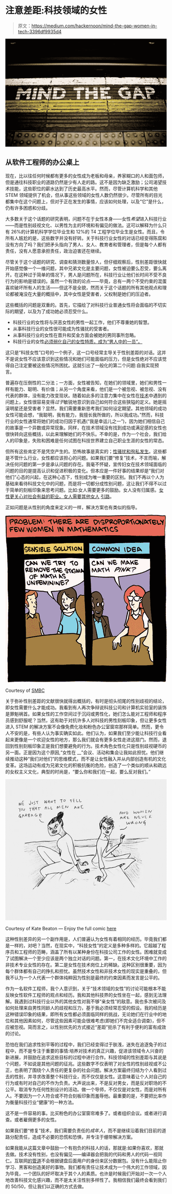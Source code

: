 # 注意差距:科技领域的女性

> 原文：<https://medium.com/hackernoon/mind-the-gap-women-in-tech-3396df9935d4>

![](img/682669a6d46090ce83f5f952044b867f.png)

## 从软件工程师的办公桌上

现在，比以往任何时候都有更多的女性成为老板和母亲，养家糊口的人和面包师，但是通往科技职业的道路仍然是少有人走的路。这不是因为缺乏激励；公司渴望技术技能，这些职位的薪水达到了历史最高水平。然而，尽管计算机科学和其他 STEM 领域提供了机会，但从事这些领域的女性人数仍然很少。尽管所有的目光都集中在这个问题上，但对于正在发生的事情，应该如何处理，以及“它”是什么，仍有许多困惑和分歧。

大多数关于这个话题的研究表明，问题不在于女性本身——女性*希望*进入科技行业——而是性别歧视文化、以男性为主的环境和有偏见的做法。这可以解释为什么只有 26%的计算机科学学位毕业生和 12%的 T4 工程学位毕业生是女性。而且，令所有人尴尬的是，这些数字并没有好转。关于科技行业女性的对话已经变得陈腐和没有方向了吗？我们把矛头指向了男人、女人、教育者和管理者，但是每个人都有责任，没有人愿意承担责任，政治迫害还在继续。

尽管关于这个话题的研究、调查和猜测数量惊人，但仔细观察后，性别差距很快就开始感觉像一个一维问题，其中兄弟文化是主要问题，女性被迫要么忍受，要么离开。在这种过于简单的情况下，男人是问题所在，科技行业让他们长时间不受不良行为的影响是错误的。虽然一个有效的论点——毕竟，总有一两个不受约束的混蛋喜欢破坏所有人的生活——但这不是全貌，然而关于这个话题的所有其他观点和理论都被淹没在大量的概括中，其中女性是受害者，父权制是她们的压迫者。

这些概括的问题是双重的。首先，它描绘了对科技行业普通女性将会面临的不切实际的期望，以及为了成功她必须忍受什么。

*   科技行业的女性将与厌恶女性的男性一起工作，他们不尊重她的智慧。
*   从事科技行业的女性很可能成为性骚扰的受害者。
*   从事科技行业的女性在晋升和奖金方面会被她的男同事所忽略。
*   科技行业的女性[必须弱化自己的女性特质，成为“男人中的一员”。](/@claryschneider/i-m-one-of-the-guys-c003d90c4a7c#.mo1ne4gbo)

这只是“科技女性”口号的一个例子，这一口号经常主导关于性别差距的对话。这并不是说女性不应该意识到这些情况和她们可能面临的压力，但是女性绝对不应该觉得自己注定要被这些情况所困扰。这就引出了一般化的第二个问题:自我实现预言。

普遍存在压倒性的二分法；一方面，女性被告知，在她们的领域里，她们和男性一样有能力、聪明、有价值；从另一个角度来看，他们是一个被忽视、被忽视、没有代表的群体，没有能力改变现状。随着如此多的注意力集中在女性在[技术](https://hackernoon.com/tagged/technology)中遇到的问题上，女性很容易变得*过于*敏锐地意识到自己如何符合这些狭隘的定义。她是摇滚明星还是受害者？显然，我们需要重新思考我们如何设定期望。其他领域的成功女性可能会想，“我聪明，我有能力，我擅长我所做的，所以我成功。”然而，科技行业的女性通常将她们的成功归因于机遇(“我是幸运儿之一”)，因为她们相信自己的故事是一个异数或异常现象。同样，在技术领域没有找到成功或满足感的女性也很快转向这些概括，以此来理解她们的不快乐。不幸的是，作为一个社会，我们给人的印象是，失败和困难是任何试图在科技世界建立自己职业生涯的女性的常态。

但所有这些肯定不是凭空产生的。恐怖故事是真实的；[性骚扰和徇私发生](/absurdist/the-stories-of-women-in-tech-that-we-may-never-hear-7379f502fb52)。这些都是不管什么行业，女性都应该担心的问题。如果我们要“修复”技术，不言而喻，解决任何问题的第一步是承认问题的存在。我毫不怀疑，宣传妇女在技术领域面临的问题的目的是提高认识和促进积极的变化。但本应是一件好事的结果却是“我们对他们”心态的兴起，在这种心态下，性别成为唯一重要的区别。我们不再以个人为基础来看待科技文化中的问题，而是将一切都分成性别问题，这让我们不得不以过于简单的刻板印象来思考问题。比如:女人需要更多的鼓励。女人没有归属感。[女性更关心对社会有益的职业。](http://www.nytimes.com/2015/04/27/opinion/how-to-attract-female-engineers.html)[女人需要其他女人](http://www.huffingtonpost.com/cassie-slane/how-mentoring-may-be-the-_b_4717821.html) [引路](https://www.themuse.com/advice/you-cant-be-what-you-cant-see-how-to-get-more-women-in-tech)。

正如问题是从性别的角度来定义的一样，解决方案也有类似的指导。

![](img/25ea88ea0e720854358c64963edfdbcf.png)

Courtesy of [SMBC](http://www.smbc-comics.com/)

关于弥补性别差距的文献很快就得出概括的，有时是彻头彻尾的性别歧视的结论，即女性需要什么才能成功。我看到有人再次争辩说科技公司和计算机实验室的装饰是罪魁祸首。如果女性的工作空间过于沉闷或男性化，她们怎么能对工程师和程序员感到舒服呢？当然，这有助于对抗许多人对科技的男性刻板印象，但让更多女性进入 STEM 的解决方案不会像免费化妆和粉色办公室窗帘那样简单。然而，更令人不安的是，有些人认为事实确实如此。他们认为，如果我们至少能让科技行业看起来更像是一个欢迎女性的地方，那么我们就会有更多女性走进这扇门。然而，退回到性别刻板印象正是我们想要避免的行为。技术角色女性化只是性别歧视硬币的另一面。正是因为这个原因,“女性在 __”会议、活动和集会让我如此担忧。他们继续推动这种“我们对他们”的思维模式，而不是让女性融入并从内部创造有机的文化变革。这场运动有成为兄弟文化的积极抗衡的危险，创造了一个类似的顺从和疏远的女权主义文化，典型的时尚是，“要么你和我们在一起，要么反对我们。”

![](img/301c7c7416eae9d66114f8392b8c4c66.png)

Courtesy of Kate Beaton — Enjoy the full comic [here](http://www.harkavagrant.com/index.php?id=341)

这种性别差异的另一个副作用是，人们普遍认为女性有着相同的经历。毕竟我们都是一样的，对吧？当然，在现实中，“科技女性”的定义是多种多样的。它超越了程序员和工程师的范畴，涵盖了所有以某种身份在科技公司工作的女性。困难就变成了试图解决一个至少应该是两个独立对话的问题。第一，在技术文化环境中工作的非技术专业女性的存在。第二是女性在技术岗位上的稀缺。这种区别很重要，因为每个群体都有自己的挣扎和担忧。虽然技术女性和非技术女性的现实是重叠的，但我不认为一个人代表一个群体纯粹因为性别是最终的约束因素而发言是公平的。

作为一名软件工程师，我个人意识到，关于“技术领域的女性”的讨论可能根本不能反映女性软件工程师的观点和经历。我和其他科技界的女性坐在一起，感到无法理解。我遇到过科技行业以外的其他女性对我不够“亲女性”的敌意。我也多次被问及如何处理来自男性同龄人的歧视和压力，基于我必须经常忍受的假设。我的经历是这种错误印象的结果，即所有女性都必须面临同样的挑战，无论她们在行业中的地位和其他因素如何，尽管这些因素可能会很难考虑(即她们不完全适合调查)，但不应被忽视。简而言之，以性别优先的方式接近“差距”扼杀了有利于便利的富有成效的讨论。

恐怕在我们追求性别平等的过程中，我们已经变得过于肤浅，迷失在追逐兔子的过程中，而不是专注于重要的事情:培养对技术的真正兴趣，促进该领域令人兴奋的新进展，并鼓励在追求这些目标的过程中进行合作。科技领域的性别差距与其说是个问题，不如说是其他问题的征兆。这些数字不仅表明了对女性的性别歧视或不公正，也表明了围绕个人责任的更复杂的社会问题。解决方案最终归结为个人看到过去的性别，并寻求改善整个科技行业，而不仅仅是女性。这意味着让个人对自己的行为或有时对自己的不作为负责。大声说出来，不是反对男女，而是反对职场的不公平。取消专为任何性别设计的活动。做一个导师，不仅仅是对女性，而是对所有人。不要因为一个人符合或不符合刻板印象而羞辱他。最重要的是，不要把比率作为衡量科技行业“健康”的一种方法。

这不是一件容易的事。比买粉色的办公室窗帘难多了。或者组织会议。或者进行调查。或者雇佣更多的女性。

如果我们要“修复”技术，我们需要负责任的*成年人*，而不是继续沿着我们目前的道路分配责任，造成不必要的恐慌和恐惧，并专注于绷带解决方案。

如果我能从这篇文章中鼓励一个有抱负的科技人的话，那就是:如果你喜欢，那就去做。技术没有性别，也没有偏见——编译器会把我的代码和男人的代码一视同仁。互联网[的管道](https://hackernoon.com/tagged/internet)不会根据键盘后面用户的身份来区分数据包。没有什么能阻止你学习、黑客和创造美好的事物。我们都有责任让技术成为一个伟大的工作领域，因为毕竟，一个团队的好坏取决于其个人的素质。也许是时候我们开始对一次一个人地改善科技文化感兴趣，而不是太关注性别多样性了。我相信我们最终会看到我们的 50/50，但让我们以正确的方式去做。